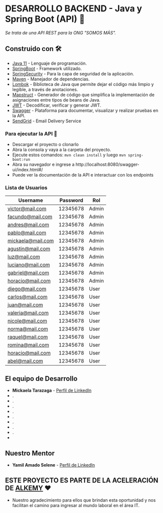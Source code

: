 # DESARROLLO BACKEND - Java y Spring Boot (API) 🚀

_Se trata de una API REST para la ONG "SOMOS MÁS"._

## Construido con 🛠️
* [Java 11](https://www.java.com/) - Lenguaje de programación.
* [SpringBoot](https://spring.io/projects/spring-boot) - Framework utilizado.
* [SpringSecurity](https://spring.io/projects/spring-security) - Para la capa de seguridad de la aplicación.
* [Maven](https://maven.apache.org/) - Manejador de dependencias.
* [Lombok](https://projectlombok.org/) - Biblioteca de Java que permite dejar el código más limpio y legible, a través de anotaciones.
* [Mapstruct](https://mapstruct.org/) - Generador de código que simplifica la implementación de asignaciones entre tipos de beans de Java.
* [JWT](https://jwt.io/) - Decodificar, verificar y generar JWT.
* [Swagger](https://swagger.io/) - Plataforma para documentar, visualizar y realizar pruebas en la API.
* [SendGrid](https://sendgrid.com/) - Email Delivery Service

### Para ejecutar la API 🔧
* Descargar el proyecto o clonarlo
* Abra la consola y vaya a la carpeta del proyecto.
* Ejecute estos comandos: ``` mvn clean install ```  y luego ``` mvn spring-boot:run ``` 
* Abra su navegador e ingrese a http://localhost:8080/swagger-ui/index.html#/ 
* Puede ver la documentación de la API e interactuar con los endpoints

### Lista de Usuarios

| Username | Password | Rol |
| ------------- | ------------- | ------------- |
| victor@mail.com | 12345678 | Admin |
| facundo@mail.com | 12345678 | Admin |
| andres@mail.com | 12345678 | Admin |
| pablo@mail.com | 12345678 | Admin |
| mickaela@mail.com | 12345678 | Admin |
| agustin@mail.com | 12345678 | Admin |
| luz@mail.com | 12345678 | Admin |
| luciano@mail.com | 12345678 | Admin |
| gabriel@mail.com | 12345678 | Admin |
| horacio@mail.com | 12345678 | Admin |
| diego@mail.com | 12345678 | User |
| carlos@mail.com | 12345678 | User |
| juan@mail.com | 12345678 | User |
| valeria@mail.com | 12345678 | User |
| nicole@mail.com | 12345678 | User |
| norma@mail.com | 12345678 | User |
| raquel@mail.com | 12345678 | User |
| romina@mail.com | 12345678 | User |
| horacio@mail.com | 12345678 | User |
| abel@mail.com | 12345678 | User |

## El equipo de Desarrollo

* **Mickaela Tarazaga** - [Perfil de LinkedIn](https://www.linkedin.com/in/mickaelatarazaga/)
* .
* .
* .
* .
* .
* .
* .
* .
* 

## Nuestro Mentor 

* **Yamil Amado Selene** - [Perfil de LinkedIn](https://www.linkedin.com/in/mickaelatarazaga/)

## ESTE PROYECTO ES PARTE DE LA ACELERACIÓN DE [ALKEMY](https://www.alkemy.org/) ❤️

* Nuestro agradecimiento para ellos que brindan esta oportunidad y nos facilitan el camino para ingresar al mundo laboral en el área IT.
